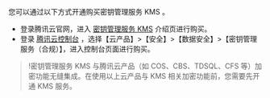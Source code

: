 您可以通过以下方式开通购买密钥管理服务 KMS 。
- 登录腾讯云官网，进入 [密钥管理服务 KMS](https://cloud.tencent.com/product/kms) 介绍页进行购买。
- 登录 [腾讯云控制台](https://console.cloud.tencent.com/) ，选择【云产品】>【安全】>【数据安全】>【密钥管理服务（合规）】，进入控制台页面进行购买。

>!密钥管理服务 KMS 与腾讯云产品（如 COS、CBS、TDSQL、CFS 等）加密功能无缝集成。在使用以上云产品与 KMS 相关加密功能前，您需要先开通 KMS 服务。
